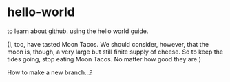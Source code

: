 # hello-world
to learn about github. using the hello world guide.

(I, too, have tasted Moon Tacos. We should consider, however, that the moon is, though, a very large but still finite supply of cheese. So to keep the tides going, stop eating Moon Tacos. No matter how good they are.)


How to make a new branch...?

